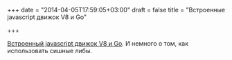 +++
date = "2014-04-05T17:59:05+03:00"
draft = false
title = "Встроенные javascript движок V8 и Go"

+++

<p><a href="http://bravenewmethod.com/2011/03/30/embedding-v8-javascript-engine-and-go/">Встроенный&nbsp;javascript движок V8 и Go</a>. И немного о том, как использовать сишные либы.</p>

